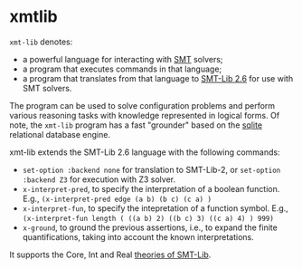 # xmtlib

`xmt-lib` denotes:

* a powerful language for interacting with [SMT](https://fr.wikipedia.org/wiki/Satisfiability_modulo_theories) solvers;
* a program that executes commands in that language;
* a program that translates from that language to [SMT-Lib 2.6](https://smt-lib.org/language.shtml) for use with SMT solvers.

The program can be used to solve configuration problems and perform various reasoning tasks with knowledge represented in logical forms.  Of note, the `xmt-lib` program has a fast "grounder" based on the [sqlite](https://sqlite.org) relational database engine.

xmt-lib extends the SMT-Lib 2.6 language with the following commands:

* `set-option :backend none` for translation to SMT-Lib-2, or `set-option :backend Z3` for execution with Z3 solver.
* `x-interpret-pred`, to specify the interpretation of a boolean function.  E.g., `(x-interpret-pred edge (a b) (b c) (c a) )`
* `x-interpret-fun`, to specify the intepretation of a function symbol.  E.g., `(x-interpret-fun length ( ((a b) 2) ((b c) 3) ((c a) 4) ) 999)`
* `x-ground`, to ground the previous assertions, i.e., to expand the finite quantifications, taking into account the known interpretations.

It supports the Core, Int and Real [theories of SMT-Lib](https://smt-lib.org/theories.shtml).

